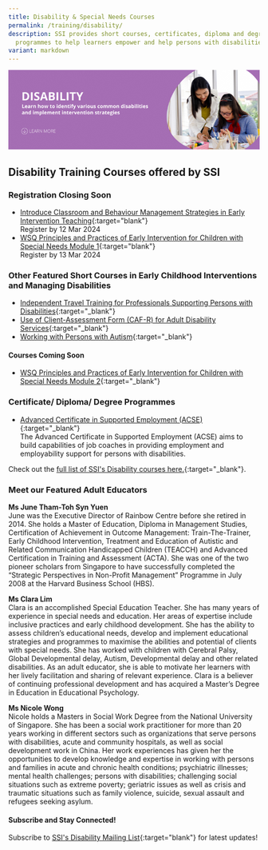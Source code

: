 ```yaml
---
title: Disability & Special Needs Courses
permalink: /training/disability/
description: SSI provides short courses, certificates, diploma and degree
  programmes to help learners empower and help persons with disabilities.
variant: markdown
---
```

![Social Service Institute (SSI) Singapore - Disability Care / Special Needs Courses](/images/disability-banner.png)

## **Disability Training Courses offered by SSI**

### **Registration Closing Soon**

- [Introduce Classroom and Behaviour Management Strategies in Early Intervention Teaching](https://iltms.ssi.gov.sg/registration/schedule?coursecode=SDIS86){:target="blank"}<br>Register by 12 Mar 2024
- [WSQ Principles and Practices of Early Intervention for Children with Special Needs Module 1](https://iltms.ssi.gov.sg/Registration/schedule?coursecode=SDIS463){:target="blank"}<br>Register by 13 Mar 2024


### **Other Featured Short Courses in Early Childhood Interventions and Managing Disabilities**
-   [Independent Travel Training for Professionals Supporting Persons with Disabilities](https://iltms.ssi.gov.sg/registration/schedule?coursecode=SDIS211){:target="_blank"}
-   [Use of Client-Assessment Form (CAF-R) for Adult Disability Services](https://iltms.ssi.gov.sg/registration/schedule?coursecode=SDIS251){:target="_blank"}
-   [Working with Persons with Autism](https://iltms.ssi.gov.sg/Registration/schedule?coursecode=SDIS87){:target="_blank"} 



#### **Courses Coming Soon**

- [WSQ Principles and Practices of Early Intervention for Children with Special Needs Module 2](https://iltms.ssi.gov.sg/Registration/schedule?coursecode=SDIS83){:target="_blank"} 

### **Certificate/ Diploma/ Degree Programmes**

-  [Advanced Certificate in Supported Employment (ACSE)](/training/cet-programmes/advance-certificate-in-supported-employment/){:target="_blank"} 
<br>The Advanced Certificate in Supported Employment (ACSE) aims to build capabilities of job coaches in providing employment and employability support for persons with disabilities.  

Check out the [full list of SSI's Disability courses here.](https://iltms.ssi.gov.sg/registration#/Course){:target="_blank"}.

### **Meet our Featured Adult Educators**

**Ms June Tham-Toh Syn Yuen**  
June was the Executive Director of Rainbow Centre before she retired in 2014. She holds a Master of Education, Diploma in Management Studies, Certification of Achievement in Outcome Management: Train-The-Trainer, Early Childhood Intervention, Treatment and Education of Autistic and Related Communication Handicapped Children (TEACCH) and Advanced Certification in Training and Assessment (ACTA). She was one of the two pioneer scholars from Singapore to have successfully completed the “Strategic Perspectives in Non-Profit Management” Programme in July 2008 at the Harvard Business School (HBS).  
  
**Ms Clara Lim**  
Clara is an accomplished Special Education Teacher. She has many years of experience in special needs and education. Her areas of expertise include inclusive practices and early childhood development. She has the ability to assess children’s educational needs, develop and implement educational strategies and programmes to maximise the abilities and potential of clients with special needs. She has worked with children with Cerebral Palsy, Global Developmental delay, Autism, Developmental delay and other related disabilities. As an adult educator, she is able to motivate her learners with her lively facilitation and sharing of relevant experience. Clara is a believer of continuing professional development and has acquired a Master’s Degree in Education in Educational Psychology. 

**Ms Nicole Wong**  
Nicole holds a Masters in Social Work Degree from the National University of Singapore.  She has been a social work practitioner for more than 20 years working in different sectors such as organizations that serve persons with disabilities, acute and community hospitals, as well as social development work in China.  Her work experiences has given her the opportunities to develop knowledge and expertise in working with persons and families in acute and chronic health conditions; psychiatric illnesses; mental health challenges; persons with disabilities; challenging social situations such as extreme poverty; geriatric issues as well as crisis and traumatic situations such as family violence, suicide, sexual assault and refugees seeking asylum. 


#### **Subscribe and Stay Connected!**

Subscribe to [SSI's Disability Mailing List](https://form.gov.sg/#!/62062a0f8cb95c001235e55d){:target="blank"} for latest updates!